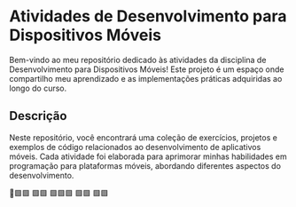 # Atividades de Desenvolvimento para Dispositivos Móveis

Bem-vindo ao meu repositório dedicado às atividades da disciplina de Desenvolvimento para Dispositivos Móveis! Este projeto é um espaço onde compartilho meu aprendizado e as implementações práticas adquiridas ao longo do curso.

## Descrição

Neste repositório, você encontrará uma coleção de exercícios, projetos e exemplos de código relacionados ao desenvolvimento de aplicativos móveis. Cada atividade foi elaborada para aprimorar minhas habilidades em programação para plataformas móveis, abordando diferentes aspectos do desenvolvimento.

🔴🟩🟩
🟩🟩
🟩🟩🟩
🟩🟩
🟩🟩

